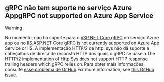 ## <a name="grpc-not-supported-on-azure-app-service"></a><span data-ttu-id="8b5f7-101">gRPC não tem suporte no serviço Azure App</span><span class="sxs-lookup"><span data-stu-id="8b5f7-101">gRPC not supported on Azure App Service</span></span>

> [!WARNING]
> <span data-ttu-id="8b5f7-102">No momento, não há suporte para o [ASP.NET Core gRPC](xref:grpc/index) no serviço Azure app ou no IIS.</span><span class="sxs-lookup"><span data-stu-id="8b5f7-102">[ASP.NET Core gRPC](xref:grpc/index) is not currently supported on Azure App Service or IIS.</span></span> <span data-ttu-id="8b5f7-103">A implementação HTTP/2 de http. sys não dá suporte a cabeçalhos de direita de resposta HTTP dos quais o gRPC se baseia.</span><span class="sxs-lookup"><span data-stu-id="8b5f7-103">The HTTP/2 implementation of Http.Sys does not support HTTP response trailing headers which gRPC relies on.</span></span> <span data-ttu-id="8b5f7-104">Para obter mais informações, consulte [esse problema de GitHub](https://github.com/dotnet/AspNetCore/issues/9020).</span><span class="sxs-lookup"><span data-stu-id="8b5f7-104">For more information, see [this GitHub issue](https://github.com/dotnet/AspNetCore/issues/9020).</span></span>
